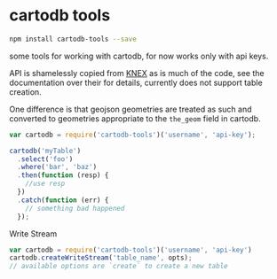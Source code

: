 cartodb tools
===

```bash
npm install cartodb-tools --save
```

some tools for working with cartodb, for now works only with api keys.

API is shamelessly copied from [KNEX](http://knexjs.org/) as is much of the code,
see the documentation over their for details, currently does not support table creation.

One difference is that geojson geometries are treated as such and converted to
geometries appropriate to the `the_geom` field in cartodb.


```js
var cartodb = require('cartodb-tools')('username', 'api-key');

cartodb('myTable')
  .select('foo')
  .where('bar', 'baz')
  .then(function (resp) {
    //use resp
  })
  .catch(function (err) {
    // something bad happened
  });
```

Write Stream


```js
var cartodb = require('cartodb-tools')('username', 'api-key')
cartodb.createWriteStream('table_name', opts);
// available options are `create` to create a new table
```
